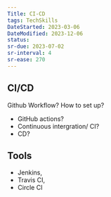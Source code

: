 ```yaml
---
Title: CI-CD
tags: TechSkills
DateStarted: 2023-03-06
DateModified: 2023-12-06
status: 
sr-due: 2023-07-02
sr-interval: 4
sr-ease: 270
---
```


## CI/CD

Github Workflow? How to set up?

- GitHub actions?
- Continuous intergration/ CI?
- CD?

## Tools

- Jenkins,
- Travis CI,
- Circle CI
